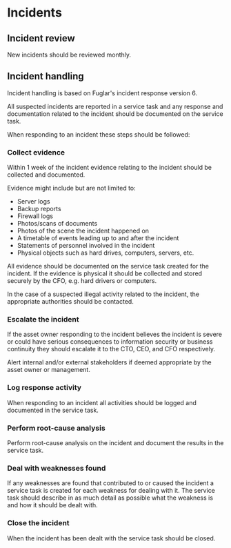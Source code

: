 # Incidents

## Incident review

New incidents should be reviewed monthly.

## Incident handling

Incident handling is based on Fuglar's incident response version 6.

All suspected incidents are reported in a service task and any response and documentation related to the incident should be documented on the service task.

When responding to an incident these steps should be followed:

### Collect evidence

Within 1 week of the incident evidence relating to the incident should be collected and documented.

Evidence might include but are not limited to:

- Server logs
- Backup reports
- Firewall logs
- Photos/scans of documents
- Photos of the scene the incident happened on
- A timetable of events leading up to and after the incident
- Statements of personnel involved in the incident
- Physical objects such as hard drives, computers, servers, etc.

All evidence should be documented on the service task created for the incident. If the evidence is physical it should be collected and stored securely by the CFO, e.g. hard drivers or computers.

In the case of a suspected illegal activity related to the incident, the appropriate authorities should be contacted.

### Escalate the incident

If the asset owner responding to the incident believes the incident is severe or could have serious consequences to information security or business continuity they should escalate it to the CTO, CEO, and CFO respectively.

Alert internal and/or external stakeholders if deemed appropriate by the asset owner or management.

### Log response activity

When responding to an incident all activities should be logged and documented in the service task.

### Perform root-cause analysis

Perform root-cause analysis on the incident and document the results in the service task.

### Deal with weaknesses found

If any weaknesses are found that contributed to or caused the incident a service task is created for each weakness for dealing with it. The service task should describe in as much detail as possible what the weakness is and how it should be dealt with.

### Close the incident

When the incident has been dealt with the service task should be closed.